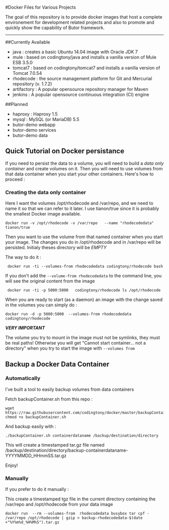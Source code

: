#Docker Files for Various Projects

The goal of this repository is to provide docker images that host a complete environement
for development related projects and also to promote and quickly show the capability of Butor framework.

---

##Currently Available

* java : creates a basic Ubuntu 14.04 image with Oracle JDK 7
* mule : based on codingtony/java and installs a vanilla version of Mule ESB 3.5.0
* tomcat7 : based on codingtony/tomcat7 and installs a vanilla version of Tomcat 7.0.54
* rhodecode : the source management platform for Git and Mercurial repository  (v. 1.7.2)
* artifactory : A popular opensource repository manager for Maven
* jenkins : A popular opensource continuous integration (CI) engine

##Planned

* haproxy : Haproxy 1.5
* mysql : MySQL (or MariaDB) 5.5
* butor-demo webapp
* butor-demo services
* butor-demo data


## Quick Tutorial on Docker persistance

If you need to persist the data to a volume, you will need to build a *data only container* and create volumes on it. Then you will need to use volumes from that data container when you start your other containers. Here's how to proceed :

### Creating the data only container

Here I want the volumes /opt/rhodecode and /var/repo, and we need to name it so that we can refer to it later. I use tianon/true since it is probably the smallest Docker image available.

```
docker run -v /opt/rhodecode -v /var/repo   --name "rhodecodedata" tianon/true
```

Then you want to use the volume from that named container when you start your image. 
The changes you do in /opt/rhodecode and in /var/repo will be persisted. Initialy theses directory will be *EMPTY*

The way to do it :
```
 docker run -ti --volumes-from rhodecodedata codingtony/rhodecode bash
```


If you don't add the ```--volume-from rhodecodedata``` to the command line, you will see the original content from the image

```
 docker run -ti -p 5000:5000   codingtony/rhodecode ls /opt/rhodecode
```

When you are ready to start (as a daemon) an image with the change saved in the volumes you can simply do :
```
docker run -d -p 5000:5000  --volumes-from rhodecodedata codingtony/rhodecode
```

***VERY IMPORTANT***

The volume you try to mount in the image must not be symlinks, they must be real paths!  Otherwise you will get "Cannot start container...  not a directory" when you try to start the image with ```--volumes from```


## Backup a Docker Data Container

### Automatically

I've built a tool to easily backup volumes from data containers

Fetch backupContainer.sh from this repo :
```
wget https://raw.githubusercontent.com/codingtony/docker/master/backupContainer.sh
chmod +x backupContainer.sh
```
And backup easily with :
```
./backupContainer.sh containerdataname /backup/destination/directory
```

This will create a timestamped tar.gz file named /backup/destination/directory/backup-containerdataname-YYYYMMDD_HHmmSS.tar.gz

Enjoy!


### Manually 

If you prefer to do it manually :

This create a timestamped tgz file in the current directory containing the /var/repo and /opt/rhodecode from your data image

```
docker run  --rm --volumes-from  rhodecodedata busybox tar cpf - /var/repo /opt/rhodecode | gzip > backup-rhodecodedata-$(date +"%Y%m%d_%H%M%S").tar.gz
```




